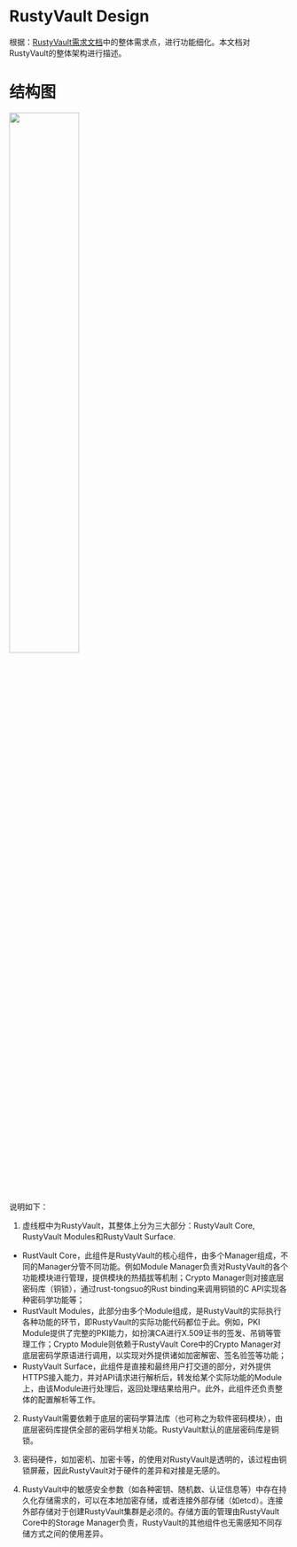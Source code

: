 # RustyVault Design

根据：[RustyVault需求文档](.\/req.md)中的整体需求点，进行功能细化。本文档对RustyVault的整体架构进行描述。

# 结构图

<img src="https://github.com/Tongsuo-Project/RustyVault/blob/main/doc/RustyVault-arch.png" width=50% height=50% />

说明如下：

1. 虚线框中为RustyVault，其整体上分为三大部分：RustyVault Core, RustyVault Modules和RustyVault Surface.
  * RustVault Core，此组件是RustyVault的核心组件，由多个Manager组成，不同的Manager分管不同功能。例如Module Manager负责对RustyVault的各个功能模块进行管理，提供模块的热插拔等机制；Crypto Manager则对接底层密码库（铜锁），通过rust-tongsuo的Rust binding来调用铜锁的C API实现各种密码学功能等；
  * RustVault Modules，此部分由多个Module组成，是RustyVault的实际执行各种功能的环节，即RustyVault的实际功能代码都位于此。例如，PKI Module提供了完整的PKI能力，如扮演CA进行X.509证书的签发、吊销等管理工作；Crypto Module则依赖于RustyVault Core中的Crypto Manager对底层密码学原语进行调用，以实现对外提供诸如加密解密、签名验签等功能；
  * RustyVault Surface，此组件是直接和最终用户打交道的部分，对外提供HTTPS接入能力，并对API请求进行解析后，转发给某个实际功能的Module上，由该Module进行处理后，返回处理结果给用户。此外，此组件还负责整体的配置解析等工作。

2. RustyVault需要依赖于底层的密码学算法库（也可称之为软件密码模块），由底层密码库提供全部的密码学相关功能。RustyVault默认的底层密码库是铜锁。

3. 密码硬件，如加密机、加密卡等，的使用对RustyVault是透明的，该过程由铜锁屏蔽，因此RustyVault对于硬件的差异和对接是无感的。

4. RustyVault中的敏感安全参数（如各种密钥、随机数、认证信息等）中存在持久化存储需求的，可以在本地加密存储，或者连接外部存储（如etcd）。连接外部存储对于创建RustyVault集群是必须的。存储方面的管理由RustyVault Core中的Storage Manager负责，RustyVault的其他组件也无需感知不同存储方式之间的使用差异。
